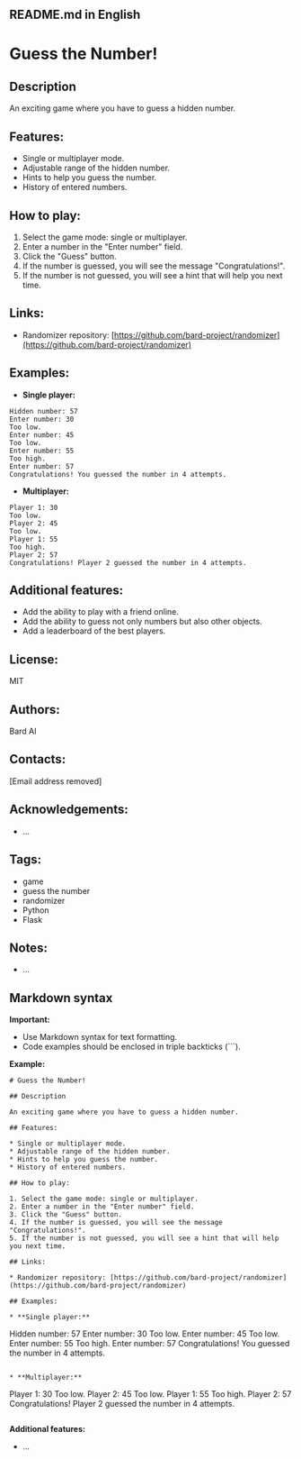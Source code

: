 ## README.md in English

# Guess the Number!

## Description

An exciting game where you have to guess a hidden number.

## Features:

* Single or multiplayer mode.
* Adjustable range of the hidden number.
* Hints to help you guess the number.
* History of entered numbers.

## How to play:

1. Select the game mode: single or multiplayer.
2. Enter a number in the "Enter number" field.
3. Click the "Guess" button.
4. If the number is guessed, you will see the message "Congratulations!".
5. If the number is not guessed, you will see a hint that will help you next time.

## Links:

* Randomizer repository: [https://github.com/bard-project/randomizer](https://github.com/bard-project/randomizer)

## Examples:

* **Single player:**

```
Hidden number: 57
Enter number: 30
Too low.
Enter number: 45
Too low.
Enter number: 55
Too high.
Enter number: 57
Congratulations! You guessed the number in 4 attempts.
```

* **Multiplayer:**

```
Player 1: 30
Too low.
Player 2: 45
Too low.
Player 1: 55
Too high.
Player 2: 57
Congratulations! Player 2 guessed the number in 4 attempts.
```

## Additional features:

* Add the ability to play with a friend online.
* Add the ability to guess not only numbers but also other objects.
* Add a leaderboard of the best players.

## License:

MIT

## Authors:

Bard AI

## Contacts:

[Email address removed]

## Acknowledgements:

* ...

## Tags:

* game
* guess the number
* randomizer
* Python
* Flask

## Notes:

* ...

## Markdown syntax

**Important:**

* Use Markdown syntax for text formatting.
* Code examples should be enclosed in triple backticks (```).

**Example:**

```
# Guess the Number!

## Description

An exciting game where you have to guess a hidden number.

## Features:

* Single or multiplayer mode.
* Adjustable range of the hidden number.
* Hints to help you guess the number.
* History of entered numbers.

## How to play:

1. Select the game mode: single or multiplayer.
2. Enter a number in the "Enter number" field.
3. Click the "Guess" button.
4. If the number is guessed, you will see the message "Congratulations!".
5. If the number is not guessed, you will see a hint that will help you next time.

## Links:

* Randomizer repository: [https://github.com/bard-project/randomizer](https://github.com/bard-project/randomizer)

## Examples:

* **Single player:**

```
Hidden number: 57
Enter number: 30
Too low.
Enter number: 45
Too low.
Enter number: 55
Too high.
Enter number: 57
Congratulations! You guessed the number in 4 attempts.
```

* **Multiplayer:**

```
Player 1: 30
Too low.
Player 2: 45
Too low.
Player 1: 55
Too high.
Player 2: 57
Congratulations! Player 2 guessed the number in 4 attempts.
```
```

**Additional features:**

* ...
```
